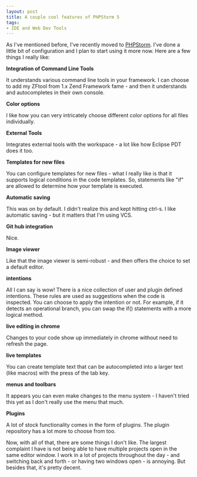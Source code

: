 ```yaml
---
layout: post
title: A couple cool features of PHPStorm 5
tags:
- IDE and Web Dev Tools
---
```

As I've mentioned before, I've recently moved to [PHPStorm](http://www.jetbrains.com/phpstorm/).  I've done a little bit of configuration and I plan to start using it more now.  Here are a few things I really like:

**Integration of Command Line Tools**

It understands various command line tools in your framework.  I can choose to add my ZFtool from 1.x Zend Framework fame - and then it understands and autocompletes in their own console.

**Color options**

I like how you can very intricately choose different color options for all files individually.  

**External Tools**

Integrates external tools with the workspace - a lot like how Eclipse PDT does it too.

**Templates for new files**

You can configure templates for new files - what I really like is that it supports logical conditions in the code templates.  So, statements like "if" are allowed to determine how your template is executed.

**Automatic saving**

This was on by default.  I didn't realize this and kept hitting ctrl-s.  I like automatic saving - but it matters that I'm using VCS.

**Git hub integration**

Nice.

**Image viewer**

Like that the image viewer is semi-robust - and then offers the choice to set a default editor.

**intentions**

All I can say is wow!  There is a nice collection of user and plugin defined intentions.  These rules are used as suggestions when the code is inspected.  You can choose to apply the intention or not.  For example, if it detects an operational branch, you can swap the if() statements with a more logical method.

**live editing in chrome**

Changes to your code show up immediately in chrome without need to refresh the page.

**live templates**

You can create template text that can be autocompleted into a larger text (like macros) with the press of the tab key.

**menus and toolbars**

It appears you can even make changes to the menu system - I haven't tried this yet as I don't really use the menu that much.

**Plugins**

A lot of stock functionality comes in the form of plugins.  The plugin repository has a lot more to choose from too.

Now, with all of that, there are some things I don't like.  The largest complaint I have is not being able to have multiple projects open in the same editor window.  I work in a lot of projects throughout the day - and switching back and forth - or having two windows open - is annoying.  But besides that, it's pretty decent.
